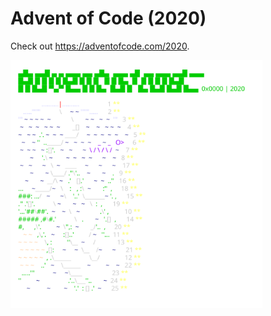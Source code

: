 
# Advent of Code (2020)
Check out https://adventofcode.com/2020.

<a href="https://adventofcode.com/2020"><img src="calendar.svg" width="80%" /></a>
           
